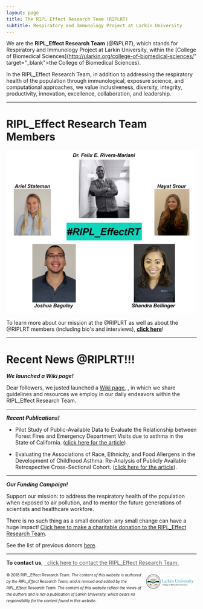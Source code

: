 ```yaml
---
layout: page
title: The RIPL Effect Research Team (RIPLRT)
subtitle: Respiratory and Immunology Project at Larkin University
---
```


We are the **RIPL_Effect Research Team** (*@RIPLRT*), which stands for Respiratory and Immunology Project at Larkin University, within the [College of Biomedical Sciences](http://ularkin.org/college-of-biomedical-sciences/" target="_blank">the College of Biomedical Sciences). 

In the RIPL_Effect Research Team, in addition to addressing the respiratory health of the population through immunological, exposure science, and computational approaches, we value inclusiveness, diversity, integrity, productivity, innovation, excellence, collaboration, and leadership.

---
# RIPL_Effect Research Team Members

<a href="https://www.riplrt.com/about/">
  <img src="/img/RIPL_EffectRT.png" alt="RIPL_Effect Research Team" class="inline"/>
</a>

To learn more about our mission at the @RIPLRT as well as about the @RIPLRT members (including bio's and interviews), [**click here**](https://www.riplrt.com/about)!

---
# Recent News @RIPLRT!!!

***We launched a Wiki page!***

Dear followers, we justed launched a [Wiki page](https://wiki.riplrt.com), , in which we share guidelines and resources we employ in our daily endeavors within the RIPL_Effect Research Team.

---
***Recent Publications!***
 
 - Pilot Study of Public-Available Data to Evaluate the Relationship between Forest Fires and Emergency Department Visits due to asthma in the State of California. (<a href="http://dx.doi.org/10.12688/f1000research.15839.1" target="_blank">click here for the article</a>)

- Evaluating the Associations of Race, Ethnicity, and Food Allergens in the Development of Childhood Asthma: Re-Analysis of Publicly Available Retrospective Cross-Sectional Cohort. (<a href="http://dx.doi.org/10.12688/f1000research.15831.1" target="_blank">click here for the article</a>).

---
***Our Funding Campaign!***

Support our mission: to address the respiratory health of the population when exposed to air pollution, and to mentor the future generations of scientists and healthcare workfore.

There is no such thing as a small donation: any small change can have a huge impact! <a href="https://www.gofundme.com/advocate-for-the-ripleffect?sharetype=teams&member=275308&rcid=r01-153687396981-61436b19e158485d&pc=ot_co_campmgmt_w" target="_blank">Click here to make a charitable donation to the RIPL_Effect Research Team</a>.</p></div>

See the list of previous donors [here](https://www.riplrt.com/donors).

---
**To contact us**, 
<a href="mailto:contactus@riplrt.com" target="_blank" style="color:#515151;"><i class="fa fa-envelope" style="font-size:1em"></i> &nbsp; click here to contact the RIPL_Effect Research Team.<br></a>

<a href="http://ularkin.org/college-of-biomedical-sciences/">
  <img src="/img/LU-Biomed-Logo-Horizontal-1.png" alt="College of Biomedical Sciences at Larkin University" align="right" style="width: 25%; height: 25%; margin:8px"/>
</a>

<font size="1">&#169; 2018 RIPL_Effect Research Team. <i>The content of this website is authored by the RIPL_Effect Research Team, and is revised and edited by the RIPL_Effect Research Team. The content of this website reflect the views of the authors and is not a publication of Larkin University, which bears no responsibility for the content found in this website</i>.</font>



